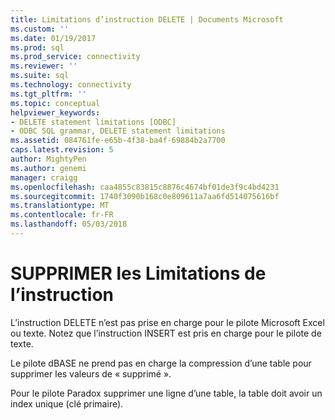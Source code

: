 ```yaml
---
title: Limitations d’instruction DELETE | Documents Microsoft
ms.custom: ''
ms.date: 01/19/2017
ms.prod: sql
ms.prod_service: connectivity
ms.reviewer: ''
ms.suite: sql
ms.technology: connectivity
ms.tgt_pltfrm: ''
ms.topic: conceptual
helpviewer_keywords:
- DELETE statement limitations [ODBC]
- ODBC SQL grammar, DELETE statement limitations
ms.assetid: 084761fe-e65b-4f38-ba4f-69884b2a7700
caps.latest.revision: 5
author: MightyPen
ms.author: genemi
manager: craigg
ms.openlocfilehash: caa4855c83815c8876c4674bf01de3f9c4bd4231
ms.sourcegitcommit: 1740f3090b168c0e809611a7aa6fd514075616bf
ms.translationtype: MT
ms.contentlocale: fr-FR
ms.lasthandoff: 05/03/2018
---
```

# <a name="delete-statement-limitations"></a>SUPPRIMER les Limitations de l’instruction
L’instruction DELETE n’est pas prise en charge pour le pilote Microsoft Excel ou texte. Notez que l’instruction INSERT est pris en charge pour le pilote de texte.  
  
 Le pilote dBASE ne prend pas en charge la compression d’une table pour supprimer les valeurs de « supprimé ».  
  
 Pour le pilote Paradox supprimer une ligne d’une table, la table doit avoir un index unique (clé primaire).
